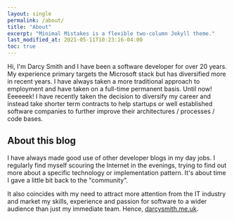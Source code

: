 ```yaml
---
layout: single
permalink: /about/
title: "About"
excerpt: "Minimal Mistakes is a flexible two-column Jekyll theme."
last_modified_at: 2021-05-11T10:23:16-04:00
toc: true
---
```


Hi, I'm Darcy Smith and I have been a software developer for over 20 years. My experience primary targets the Microsoft stack but has diversified more in recent years. I have always taken a more traditional approach to employment and have taken on a full-time permanent basis. Until now! Eeeeeek! I have recently taken the decision to diversify my career and instead take shorter term contracts to help startups or well established software companies to further improve their architectures / processes / code bases.

## About this blog

I have always made good use of other developer blogs in my day jobs. I regularly find myself scouring the Internet in the evenings, trying to find out more about a specific technology or implementation pattern. It's about time I gave a little bit back to the "community".

It also coincides with my need to attract more attention from the IT industry and market my skills, experience and passion for software to a wider audience than just my immediate team. Hence, [darcysmith.me.uk](https://darcysmith.me.uk).


